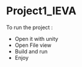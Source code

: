 # Project1_IEVA

To run the project :

- Open it with unity
- Open File view
- Build and run
- Enjoy
